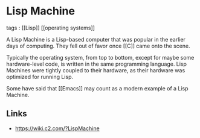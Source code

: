 # Lisp Machine

tags
: [[Lisp]] [[operating systems]]

A Lisp Machine is a Lisp-based computer that was popular in the earlier days of computing. They fell out of favor once [[C]] came onto the scene.

Typically the operating system, from top to bottom, except for maybe some hardware-level code, is written in the same programming language. Lisp Machines were tightly coupled to their hardware, as their hardware was optimized for running Lisp.

Some have said that [[Emacs]] may count as a modern example of a Lisp Machine.


## Links

-   https://wiki.c2.com/?LispMachine
